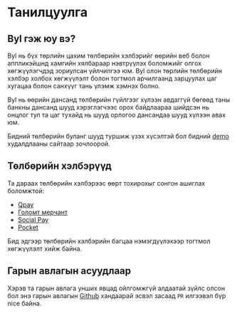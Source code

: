 # Танилцуулга

## Byl гэж юу вэ?

Byl нь бүх төрлийн цахим төлбөрийн хэлбэрийг өөрийн веб болон аппликэйшнд хамгийн хялбараар нэвтрүүлэх боломжийг олгох хөгжүүлэгчдэд зориулсан үйлчилгээ юм. Byl олон төрлийн төлбөрийн хэлбэр холбох хөгжүүлэлт болон тогтмол арчилгаанд зарцуулах цаг хугацаа болон санхүүг тань үлэмж хэмнэх болно.

Byl нь өөрийн дансанд төлбөрийн гүйлгээг хүлээн авдаггүй бөгөөд таны банкны дансанд шууд хэрэглэгчээс орох байдлаараа шийдсэн нь онцлог тул та цаг тухайд нь шууд орлогоо дансандаа шууд хүлээн авах юм.

Бидний төлбөрийн буланг шууд туршиж үзэх хүсэлтэй бол бидний [demo](https://demo.byl.mn) худалдлааны сайтаар зочлоорой.

## Төлбөрийн хэлбэрүүд

Та дараах төлбөрийн хэлбэрээс өөрт тохирохыг сонгон ашиглах боломжтой:

- [Qpay](https://qpay.mn)
- [Голомт мерчант](https://golomtbank.com/retail/cards/3749)
- [Social Pay](https://socialpay.mn/)
- [Pocket](https://pocket.mn/)

Бид эдгээр төлбөрийн хэлбэрийн багцаа нэмэгдүүлэхээр тогтмол хөгжүүлэлт хийж байна.

## Гарын авлагын асуудлаар

Хэрэв та гарын авлага унших явцад ойлгомжгүй алдаатай зүйлс олсон бол энэ гарын авлагын [Github](https://github.com/kitelabs-dev/byl-docs) хандаарай эсвэл засаад `PR` илгээвэл бүр nice байна.
